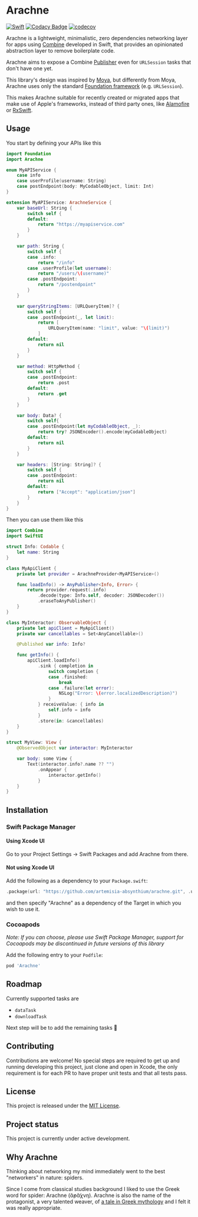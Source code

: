 # Arachne

[![Swift](https://github.com/artemisia-absynthium/arachne/actions/workflows/swift.yml/badge.svg)](https://github.com/artemisia-absynthium/arachne/actions/workflows/swift.yml)
[![Codacy Badge](https://app.codacy.com/project/badge/Grade/d00911ec2c7048888abff2642b7ca6f5)](https://www.codacy.com/gh/artemisia-absynthium/arachne/dashboard?utm_source=github.com&amp;utm_medium=referral&amp;utm_content=artemisia-absynthium/arachne&amp;utm_campaign=Badge_Grade)
[![codecov](https://codecov.io/gh/artemisia-absynthium/arachne/branch/main/graph/badge.svg?token=SE49QJW0M3)](https://codecov.io/gh/artemisia-absynthium/arachne)

Arachne is a lightweight, minimalistic, zero dependencies networking layer for apps using [Combine](https://developer.apple.com/documentation/combine) developed in Swift, that provides an opinionated abstraction layer to remove boilerplate code.

Arachne aims to expose a Combine [Publisher](https://developer.apple.com/documentation/combine/publisher) even for `URLSession` tasks that don't have one yet.

This library's design was inspired by [Moya](https://github.com/Moya/Moya), but differently from Moya, Arachne uses only the standard [Foundation framework](https://developer.apple.com/documentation/foundation/url_loading_system) (e.g. `URLSession`).

This makes Arachne suitable for recently created or migrated apps that make use of Apple's frameworks, instead of third party ones, like [Alamofire](https://github.com/Alamofire/Alamofire) or [RxSwift](https://github.com/ReactiveX/RxSwift).

## Usage

You start by defining your APIs like this

```swift
import Foundation
import Arachne

enum MyAPIService {
    case info
    case userProfile(username: String)
    case postEndpoint(body: MyCodableObject, limit: Int)
}

extension MyAPIService: ArachneService {
    var baseUrl: String {
        switch self {
        default:
            return "https://myapiservice.com"
        }
    }

    var path: String {
        switch self {
        case .info:
            return "/info"
        case .userProfile(let username):
            return "/users/\(username)"
        case .postEndpoint:
            return "/postendpoint"
        }
    }

    var queryStringItems: [URLQueryItem]? {
        switch self {
        case .postEndpoint(_, let limit):
            return [
                URLQueryItem(name: "limit", value: "\(limit)")
            ]
        default:
            return nil
        }
    }

    var method: HttpMethod {
        switch self {
        case .postEndpoint:
            return .post
        default:
            return .get
        }
    }

    var body: Data? {
        switch self{
        case .postEndpoint(let myCodableObject, _):
            return try? JSONEncoder().encode(myCodableObject)
        default:
            return nil
        }
    }

    var headers: [String: String]? {
        switch self {
        case .postEndpoint:
            return nil
        default:
            return ["Accept": "application/json"]
        }
    }
}
```

Then you can use them like this

```swift
import Combine
import SwiftUI

struct Info: Codable {
    let name: String
}

class MyApiClient {
    private let provider = ArachneProvider<MyAPIService>()

    func loadInfo() -> AnyPublisher<Info, Error> {
        return provider.request(.info)
            .decode(type: Info.self, decoder: JSONDecoder())
            .eraseToAnyPublisher()
    }
}

class MyInteractor: ObservableObject {
    private let apiClient = MyApiClient()
    private var cancellables = Set<AnyCancellable>()

    @Published var info: Info?

    func getInfo() {
        apiClient.loadInfo()
            .sink { completion in
                switch completion {
                case .finished:
                    break
                case .failure(let error):
                    NSLog("Error: \(error.localizedDescription)")
                }
            } receiveValue: { info in
                self.info = info
            }
            .store(in: &cancellables)
    }
}

struct MyView: View {
    @ObservedObject var interactor: MyInteractor

    var body: some View {
        Text(interactor.info?.name ?? "")
            .onAppear {
                interactor.getInfo()
            }
    }
}
```

## Installation

### Swift Package Manager

#### Using Xcode UI

Go to your Project Settings -> Swift Packages and add Arachne from there.

#### Not using Xcode UI

Add the following as a dependency to your `Package.swift`:

```swift
.package(url: "https://github.com/artemisia-absynthium/arachne.git", .upToNextMajor(from: "0.2.0"))
```
and then specify "Arachne" as a dependency of the Target in which you wish to use it.

### Cocoapods

_Note: If you can choose, please use Swift Package Manager, support for Cocoapods may be discontinued in future versions of this library_

Add the following entry to your `Podfile`:

```ruby
pod 'Arachne'
```

## Roadmap

Currently supported tasks are
*   `dataTask`
*   `downloadTask`

Next step will be to add the remaining tasks 🚧

## Contributing

Contributions are welcome!
No special steps are required to get up and running developing this project, just clone and open in Xcode, the only requirement is for each PR to have proper unit tests and that all tests pass.

## License

This project is released under the [MIT License](https://github.com/artemisia-absynthium/arachne/blob/main/LICENSE).

## Project status

This project is currently under active development.

## Why Arachne

Thinking about networking my mind immediately went to the best "networkers" in nature: spiders.

Since I come from classical studies background I liked to use the Greek word for spider: Arachne (ᾰ̓ρᾰ́χνη). Arachne is also the name of the protagonist, a very talented weaver, of [a tale in Greek mythology](https://en.wikipedia.org/wiki/Arachne) and I felt it was really appropriate.

